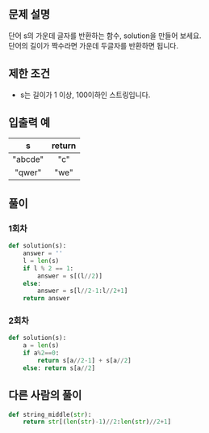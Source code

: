 ## 문제 설명
단어 s의 가운데 글자를 반환하는 함수, solution을 만들어 보세요.  
단어의 길이가 짝수라면 가운데 두글자를 반환하면 됩니다.

## 제한 조건
* s는 길이가 1 이상, 100이하인 스트링입니다.


## 입출력 예
|s|return|
|:---:|:---:|
|"abcde"|"c"|
|"qwer"|"we"|

## **풀이**
### 1회차
```python
def solution(s):
    answer = ''
    l = len(s)
    if l % 2 == 1:
        answer = s[(l//2)]
    else:
        answer = s[l//2-1:l//2+1]
    return answer
```
### 2회차
```python
def solution(s):
    a = len(s)
    if a%2==0:
        return s[a//2-1] + s[a//2]
    else: return s[a//2]
```

## 다른 사람의 풀이

```python
def string_middle(str):
    return str[(len(str)-1)//2:len(str)//2+1]
```
